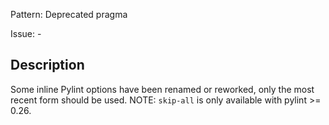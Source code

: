 Pattern: Deprecated pragma

Issue: -

## Description

Some inline Pylint options have been renamed or reworked, only the most recent form should be used. NOTE: `skip-all` is only available with pylint >= 0.26.